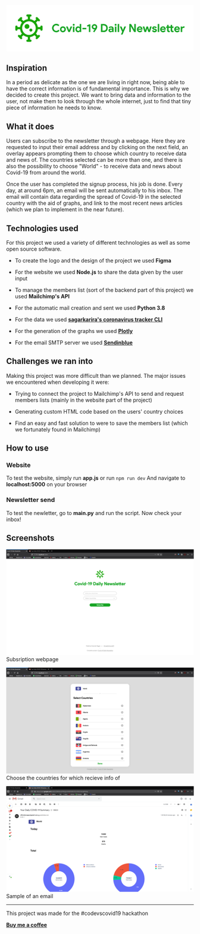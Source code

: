![CDN Logo][logo]

## Inspiration

In a period as delicate as the one we are living in right now, being able to have the correct information is of fundamental importance. This is why we decided to create this project. We want to bring data and information to the user, not make them to look through the whole internet, just to find that tiny piece of information he needs to know.

## What it does

Users can subscribe to the newsletter through a webpage. Here they are requested to input their email address and by clicking on the next field, an overlay appears prompting them to choose which country to receive data and news of. The countries selected can be more than one, and there is also the possibility to choose "World" - to receive data and news about Covid-19 from around the world.

Once the user has completed the signup process, his job is done. Every day, at around 6pm, an email will be sent automatically to his inbox. The email will contain data regarding the spread of Covid-19 in the selected country with the aid of graphs, and link to the most recent news articles (which we plan to implement in the near future).

## Technologies used

For this project we used a variety of different technologies as well as some open source software.

- To create the logo and the design of the project we used **Figma**

- For the website we used **Node.js** to share the data given by the user input

- To manage the members list (sort of the backend part of this project) we used **Mailchimp's API**

- For the automatic mail creation and sent we used **Python 3.8**

- For the data we used [<u>**sagarkarira's coronavirus tracker CLI**</u>][github_link_1]

- For the generation of the graphs we used [<u>**Plotly**</u>][link_2]

- For the email SMTP server we used [<u>**Sendinblue**</u>][link_3]

## Challenges we ran into

Making this project was more difficult than we planned. The major issues we encountered when developing it were:

- Trying to connect the project to Mailchimp's API to send and request members lists (mainly in the website part of the project)

- Generating custom HTML code based on the users' country choices

- Find an easy and fast solution to were to save the members list (which we fortunately found in Mailchimp)

## How to use

### Website

To test the website, simply run **app.js** or run
`
npm run dev
`
And navigate to **localhost:5000** on your browser

### Newsletter send

To test the newletter, go to **main.py** and run the script.
Now check your inbox!

## Screenshots

![screenshot 1](./branding/screenshots/screen-1.png)
Subsription webpage

![screenshot 2](./branding/screenshots/screen-2.png)
Choose the countries for which recieve info of

![screenshot 3](./branding/screenshots/screen-3.png)
Sample of an email

---

This project was made for the #codevscovid19 hackathon

[**Buy me a coffee**][bmc]

[logo]: ./branding/logo-extended.png
[github_link_1]: https://github.com/sagarkarira/coronavirus-tracker-cli
[link_2]: https://plotly.com/
[link_3]: https://www.sendinblue.com/
[bmc]: https://www.buymeacoffee.com/edoriggio
